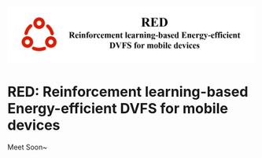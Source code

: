 ![RED](README/title.png "title")

# RED: Reinforcement learning-based Energy-efficient DVFS for mobile devices

Meet Soon~